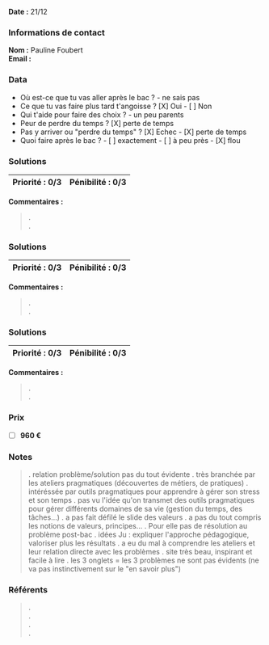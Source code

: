 
**Date :** 21/12

### Informations de contact
**Nom :** Pauline Foubert  
**Email :**

### Data

- Où est-ce que tu vas aller après le bac ? - ne sais pas
- Ce que tu vas faire plus tard t'angoisse ? [X] Oui - [ ] Non
- Qui t'aide pour faire des choix ? - un peu parents
- Peur de perdre du temps ? [X] perte de temps 
- Pas y arriver ou "perdre du temps" ? [X] Echec - [X] perte de temps 
- Quoi faire après le bac ? - [ ] exactement - [ ] à peu près - [X] flou

### Solutions

**Priorité :** 0/3 | **Pénibilité :** 0/3 
------------ | -------------
**Commentaires :**
> .  
> .  

### Solutions

**Priorité :** 0/3 | **Pénibilité :** 0/3 
------------ | -------------
**Commentaires :**
> .  
> .  

### Solutions

**Priorité :** 0/3 | **Pénibilité :** 0/3 
------------ | -------------
**Commentaires :**
> .  
> .  

### Prix

- [ ] **960 €**

### Notes

> .  relation problème/solution pas du tout évidente
> .  très branchée par les ateliers pragmatiques (découvertes de métiers, de pratiques)
> .  intéréssée par outils pragmatiques pour apprendre à gérer son stress et son temps
> .  pas vu l'idée qu'on transmet des outils pragmatiques pour gérer différents domaines de sa vie (gestion du temps, des tâches...)
> .  a pas fait défilé le slide des valeurs
> .  a pas du tout compris les notions de valeurs, principes...
> .  Pour elle pas de résolution au problème post-bac
> .  idées Ju : expliquer l'approche pédagogique, valoriser plus les résultats
> .  a eu du mal à comprendre les ateliers et leur relation directe avec les problèmes
> .  site très beau, inspirant et facile à lire
> .  les 3 onglets = les 3 problèmes ne sont pas évidents (ne va pas instinctivement sur le "en savoir plus")


### Référents

> .  
> .  
> .  
> .  

